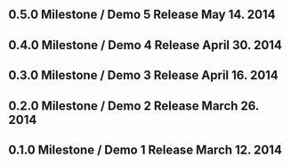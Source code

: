 0.5.0 Milestone / Demo 5 Release                         May 14. 2014
---------------------------------------------------------------------


0.4.0 Milestone / Demo 4 Release                       April 30. 2014
---------------------------------------------------------------------


0.3.0 Milestone / Demo 3 Release                       April 16. 2014
---------------------------------------------------------------------


0.2.0 Milestone / Demo 2 Release                       March 26. 2014
---------------------------------------------------------------------


0.1.0 Milestone / Demo 1 Release                       March 12. 2014
---------------------------------------------------------------------
